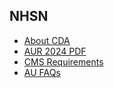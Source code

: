 ## NHSN 

- [About CDA](https://www.cdc.gov/nhsn/cdaportal/aboutcda.html)
- [AUR 2024 PDF](https://www.cdc.gov/nhsn/pdfs/pscmanual/11pscaurcurrent.pdf)
- [CMS Requirements](https://www.cdc.gov/nhsn/cms/index.html)
- [AU FAQs](https://www.cdc.gov/nhsn/faqs/faq-au.html)
